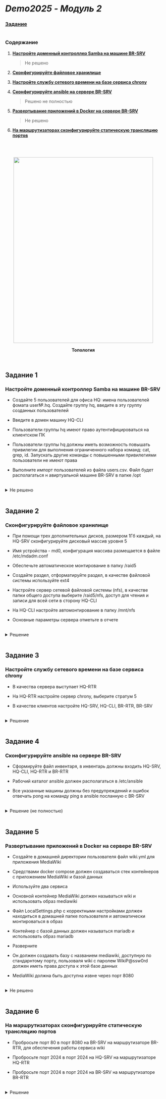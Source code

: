 # *Demo2025 - Модуль 2*

### **[Задание](https://github.com/damh66/demo2025/blob/main/%D0%9A%D0%9E%D0%94%2009.02.06-1-2025%20%D0%A2%D0%BE%D0%BC%201%20(%D1%81%D0%BE%D0%BA%D1%80).pdf)**

#

### Содержание

1. **[Настройте доменный контроллер Samba на машине BR-SRV](https://github.com/damh66/demo2025/blob/main/module2/README.md#%D0%B7%D0%B0%D0%B4%D0%B0%D0%BD%D0%B8%D0%B5-1)**
    > Не решено
2. **[Сконфигурируйте файловое хранилище](https://github.com/damh66/demo2025/blob/main/module2/README.md#%D0%B7%D0%B0%D0%B4%D0%B0%D0%BD%D0%B8%D0%B5-2)**

3. **[Настройте службу сетевого времени на базе сервиса chrony](https://github.com/damh66/demo2025/tree/main/module2#%D0%B7%D0%B0%D0%B4%D0%B0%D0%BD%D0%B8%D0%B5-3)**

4. **[Сконфигурируйте ansible на сервере BR-SRV](https://github.com/damh66/demo2025/tree/main/module2#%D0%B7%D0%B0%D0%B4%D0%B0%D0%BD%D0%B8%D0%B5-4)**
    > Решено не полностью
5. **[Развертывание приложений в Docker на сервере BR-SRV](https://github.com/damh66/demo2025/tree/main/module2#%D0%B7%D0%B0%D0%B4%D0%B0%D0%BD%D0%B8%D0%B5-5)**
    > Не решено
6. **[На маршрутизаторах сконфигурируйте статическую трансляцию портов](https://github.com/damh66/demo2025/tree/main/module2#%D0%B7%D0%B0%D0%B4%D0%B0%D0%BD%D0%B8%D0%B5-6)**

<br/>

<br/>

<p align="center">
  <img width="450" height="600" src="https://github.com/user-attachments/assets/8ee209f5-6fed-4f03-bbe3-e202155957b3"
<p\>
<p align="center"><strong>Топология</strong></p>

<br/>

## Задание 1

### Настройте доменный контроллер Samba на машине BR-SRV

- Создайте 5 пользователей для офиса HQ: имена пользователей фомата user№.hq. Создайте группу hq, введите в эту группу созданных пользователей

- Введите в домен машину HQ-CLI

- Пользователи группы hq имеют право аутентифицироваться на клиентском ПК

- Пользователи группы hq должны иметь возможность повышать привилегии для выполнения ограниченного набора команд: cat, grep, id. Запускать другие команды с повышенными привилегиями пользователи не имеют права

- Выполните импорт пользователей из файла users.csv. Файл будет располагаться н авиртуальной машине BR-SRV в папке /opt

<br/>

<details>
<summary>Не решено</summary>
<br/>

</details>

<br/>

## Задание 2

### Сконфигурируйте файловое хранилище

- При помощи трех дополнительных дисков, размером 1Гб каждый, на HQ-SRV сконфигурируйте дисковый массив уровня 5

- Имя устройства - md0, конфигурация массива размещается в файле /etc/mdadm.conf

- Обеспечьте автоматическое монтирование в папку /raid5

- Создайте раздел, отформатируйте раздел, в качестве файловой системы используйте ext4

- Настройте сервер сетевой файловой системы (nfs), в качестве папки общего доступа выберите /raid5/nfs, доступ для чтения и записи для всей сети в сторону HQ-CLI

- На HQ-CLI настройте автомонтирование в папку /mnt/nfs

- Основные параметры сервера отметьте в отчете

<br/>

<details>
<summary>Решение</summary>
<br/>

#### Создание RAID

Просматриваем имена добавленных дисков:
```yml
lsblk
```
> Вывод:
> ```yml
> sdb  8:16  0  1G  0  disk
> sdc  8:32  0  1G  0  disk
> sdd  8:48  0  1G  0  disk
> ```

<br/>

Обнуляем суперблоки для добавленных дисков:
```yml
mdadm --zero-superblock --force /dev/sd{b,c,d}
```
> Вывод:
> ```yml
> mdadm: Unrecongised md component device - /dev/sdx
> ```
> > Гласит о том, что диски не использовались ранее для **RAID**

<br/>

Удаляем старые метаданные и подпись на дисках:
```yml
wipefs --all --force /dev/sd{b,c,d}
```

<br/>

Создаем **RAID**:
```yml
mdadm --create /dev/md0 -l 5 -n 3 /dev/sd{b,c,d}
```
> **/dev/md0** - название RAID после сборки
>
> **-l 5** - уровень RAID
>
> **-n 3** - количество дисков, из которых собирается массив
>
> **/dev/sd{b,c,d}** - диски, из которых выполняется сборка

<br/>

Проверяем:
```yml
lsblk
```
> Вывод:
> ```yml
> sdb  8:16  0  1G  0  disk
>   md0  9:0  0  2G  0  raid5
> sdc  8:32  0  1G  0  disk
>   md0  9:0  0  2G  0  raid5
> sdd  8:48  0  1G  0  disk
>   md0  9:0  0  2G  0  raid5
> ```

<br/>

#### Создание файла `mdadm.conf`

Создаем директорию для файла:
```yml
mkdir /etc/mdadm
```

<br/>

Заполняем файл информацией:
```yml
echo "DEVICE partitions" > /etc/mdadm/mdadm.conf
mdadm --detail --scan | awk '/ARRAY/ {print}' >> /etc/mdadm/mdadm.conf
```

<br/>

#### Создание файловой системы и монтирование RAID-массива

Создаем директорию для монтирования массива:
```yml
mkdir /mnt/raid5
```

<br/>

Добавляем строку в **`/etc/fstab`**:
```yml
/dev/md0  /mnt/raid5  ext4  defaults  0  0
```

<br/>

Монтируем:
```yml
mount -a
```

<br/>

Проверяем монтирование:
```yml
df -h
```
> Вывод:
> ```yml
> /dev/md0  2.0G  24K  1.9G  1%  /mnt/raid5
> ```

<br/>

#### Настройка NFS

Устанавливаем пакеты для **NFS-сервера**:
```yml
apt-get install -y nfs-{server,utils}
```

<br/>

Создаем директорию для общего доступа:
```yml
mkdir /mnt/raid5/nfs
```

<br/>

Выдаем права на чтение и запись этой директории:
```yml
chmod 766 /mnt/raid5/nfs
```

<br/>

Добавляем строку в **`/etc/exports`**:
```yml
/mnt/raid5/nfs 192.168.200.0/28(rw,no_root_squash)
```
> **/mnt/raid5/nfs** - общий ресурс
>
> **192.168.200.0/28** - клиентская сеть, которой разрешено монтирование общего ресурса
>
> **rw** — разрешены чтение и запись
>
> **no_root_squash** — отключение ограничения прав **root**

<br/>

Экспортируем файловую систему, которую прописали ранее:
```yml
exportfs -arv
```
> **-a** - экспортировать все указанные каталоги
>
> **-r** - повторный экспорт всех каталогов, синхронизируя **/var/lib/nfs/etab** с **/etc/exports** и файлами в **/etc/exports.d**
>
> **-v** - подробный вывод

<br/>

Запускаем и добавляем в автозагрузку **NFS-сервер**:
```yml
systemctl enable --now nfs-server
```

<br/>

#### Настройка клиента

Устанавливаем требуемые пакеты для **NFS-клиента**:
```yml
apt-get update && apt-get install -y nfs-{utils,clients}
```

<br/>

Создаем директорию для общего ресурса:
```yml
mkdir /mnt/nfs
```

<br/>

Выдаем права этой директории:
```yml
chmod 777 /mnt/nfs
```

<br/>

Добавляем строку в **`/etc/fstab`** для автоматического монтирования общего ресурса:
```yml
192.168.100.62:/mnt/raid5/nfs  /mnt/nfs  nfs  defaults  0  0
```

<br/>

Монтируем общий ресурс:
```yml
mount -a
```

<br/>

Проверяем монтирование:
```yml
df -h
```
> Вывод:
> ```yml
> 192.168.100.62:/mnt/raid5/nfs  2,0G  0  1,9G  0%  /mnt/nfs
> ```
</details>

<br/>

## Задание 3

### Настройте службу сетевого времени на базе сервиса chrony

- В качества сервера выступает HQ-RTR

- На HQ-RTR настройте сервер chrony, выберите стратум 5

- В качестве клиентов настройте HQ-SRV, HQ-CLI, BR-RTR, BR-SRV

<br/>

<details>
<summary>Решение</summary>
<br/>

**Так как на HQ-RTR нет утилиты chrony и возможность выбора стратума, NTP-сервером будет выступать ISP**

#### Конфигурация NTP-сервера (ISP)

Скачиваем пакет **chrony**:
```yml
apt-get install -y chrony
```

<br/>

Приводим начало файла **`/etc/chrony.conf`** к следующему виду:
```yml
# Use public servers from the pool.ntp.org project.
# Please consider joining the pool (https://www.pool.ntp.org/join.html
#pool pool.ntp.org iburst

server 127.0.0.1 iburst prefer
hwtimestamp *
local stratum 5
allow 0/0
```
> **server 127.0.0.1** - указываем сервером синхронизации самого себя
> > **iburst** - принудительно отправляет пакеты для точности синхронизации
> > 
> > **prefer** - отдает приоритет этому серверу
>
> **hwtimestamp** * - указывает сетевой интерфейс как собственный источник времени и синхронизирует клиентов с ним
>
> **local stratum 5** - указание иерархического уровня
>
> **allow 0/0** - разрешает подключение с любого IP-адреса

<br/>

Запускаем и добавляем в автозагрузку утилиту **chronyd**:
```yml
systemctl enable --now chronyd
```

<br/>

#### Проверка конфигурации NTP-сервера

Получаем вывод источников времени с помощью команды:
```yml
chronyc sources
```
> Вывод:
> ```yml
> MS Name/IP address        Stratum  Poll  Reach  LastRx  Last  sample
> =============================================================================
> ^/ localhost.localdomain  0        8     377    -       +0ns[  +0ns] +/-  0ns
> ```

<br/>

Получаем вывод **уровня стратума** с помощью связки команд:
```yml
chronyc tracking | grep Stratum
```
> Вывод:
> ```yml
> Stratum: 5
> ```

<br/>

#### Конфигурация NTP-клиента EcoRouter

Указываем IP-адрес **NTP-сервера**:
```yml
ntp server 172.16.4.1
```

<br/>

Указываем часовой пояс:
```yml
ntp timezone utc+5
```

<br/>

#### Проверка конфигурации NTP-клиента EcoRouter

Проверяем командой:
```yml
show ntp status
```
> Вывод:
> ```yml
> Status Description
> *      best
> +      sync
> -      failed
> ?      unknown
>
> ----------------------------------------------------------------------------------------------------
> Status  |  VR name  |  Server  |  Stratum  |  Delay  |  Version  |  Offset  |  Last  |  Source IP
> ----------------------------------------------------------------------------------------------------
>        *|    default|172.16.4.1|          5|   0.0391|          4|    0.0036|    3:26|        

#### Конфигурация NTP-клиента Alt Linux

Скачиваем пакет **chrony**:
```yml
apt-get install chrony
```

<br/>

Добавляем строку в **`/etc/chrony.conf`**:
```yml
echo "server 172.16.4.1 iburst prefer >> /etc/chrony.conf
```
> **iburst** - принудительно отправляет пакеты для точности синхронизации
>
> **prefer** - отдает приоритет этому серверу

<br/>

Запускаем утилиту **chrony** и добавляем ее в автозагрузку:
```yml
systemctl enable --now chronyd
```

<br/>

#### Проверка конфигурации NTP-клиента Alt Linux

Проверка NTP-клиента на Alt Linux аналогична **[проверке NTP-сервера на Alt Linux](https://github.com/damh66/demo2025/tree/main/module2#%D0%BF%D1%80%D0%BE%D0%B2%D0%B5%D1%80%D0%BA%D0%B0-%D0%BA%D0%BE%D0%BD%D1%84%D0%B8%D0%B3%D1%83%D1%80%D0%B0%D1%86%D0%B8%D0%B8-ntp-%D1%81%D0%B5%D1%80%D0%B2%D0%B5%D1%80%D0%B0)**

</details>

<br/>

## Задание 4

### Сконфигурируйте ansible на сервере BR-SRV

- Сформируйте файл инвентаря, в инвентарь должны входить HQ-SRV, HQ-CLI, HQ-RTR и BR-RTR

- Рабочий каталог ansible должен располагаться в /etc/ansible

- Все указанные машины должны без предупреждений и ошибок отвечать pong на команду ping в ansible посланную с BR-SRV

<br/>

<details>
<summary>Решение (не полностью)</summary>
<br/>

#### Установка Python

Скачиваем архив с последней версией **Python** во временную директорию **`/tmp`**:
```yml
wget https://www.python.org/ftp/python/3.14.0/Python-3.14.0a1.tgz
```

<br/>

Разархивируем скачанный архив:
```yml
tar zxvf Python-3.14.0a1.tgz
```

<br/>

Копируем полученную папку и сразу переходим в нее:
```yml
cp -r Python-3.14.0a1 /usr/local/bin
```

<br/>

Устанавливаем зависимости для компиляции:
```yml
apt-get install ansible zlib-devel libssl-devel libsqlite3-devel libffi-devel gcc pip
```

<br/>

Добавляем параметры для компиляции:
```yml
./configure --prefix=/usr/local --with-ensurepip=install
```
> **--prefix=/usr/local** - указание корневой директории
>
> **--with-ensurepip=install** - обеспечивает поддержку начальной загрузки установщика pip в виртуальную среду или существующую установку Python

<br/>

Командой **`python3.14`** проверяем, что **Python** установился, получив следующий вывод:
```yml
Python 3.14.0a1 (main, Nov 2 2024, 28:18:22) [GCC 10.3.1 20210703 (ALT Sisyphus 10.3.1-alt2)] on linux
Type "help", "copyright", "credits" or "license" for more information.
>>>
```

<br/>

#### Создание виртуального окружения

Создаем директорию для **ansible**:
```yml
mkdir /etc/ansible
```

</br>

В ранее созданной директории создаем виртуальной окружение:
```yml
python3.14 -m vent .env
```

<br/>

Активируем его:
```yml
source .env/bin/activate
```

<br/>

После активации окружения мы увидим изменения оболочки:
```yml
(.env) [root@br-srv ~]#
```

#### Конфигурация SSH Alt Linux

Затронутые строки в конфигурационном файле **SSH** **`/etc/openssh/sshd_config`** должны выглядеть следующим образом:
```yml
Port 2024
MaxAuthTries 2
PubkeyAuthentication yes
PasswordAuthentication yes
Banner /etc/openssh/bannermotd
AllowUsers  sshuser
```
> Первоначальная настройка **SSH** производилась в задании **[Настройка безопасного удаленного доступа на серверах HQ-SRV и BR-SRV](https://github.com/damh66/demo2025/tree/main/module1#%D0%B7%D0%B0%D0%B4%D0%B0%D0%BD%D0%B8%D0%B5-5)** из **[Модуля 1](https://github.com/damh66/demo2025/tree/main/module1#demo2025---%D0%BC%D0%BE%D0%B4%D1%83%D0%BB%D1%8C-1)**

<br/>

На **BR-SRV** генерируем ключи **RSA**:
```yml
ssh-keygen -t rsa
```
> Расположение ключей и пароль не важны

<br/>

Передаем ключи на **HQ-SRV** и **HQ-CLI**:
```yml
ssh-copy-id sshuser@192.168.100.62 -p 2024
ssh-copy-id sshuser@192.168.200.14 -p 2024
```

<br/>

#### Конфигурация Ansible

Для начала создаем **конфигурационный файл**:
```yml
[defaults]

inventory = ./inventory.yml
interpreter_python = /usr/bin/python3.9
ask_pass = False
host_key_checking = False
```
> **inventory = ./inventory.yml** - путь до инвентарного файла
>
> **interpreter_python = /usr/bin/python3.9** - указание python3.9 в качестве интерпретатора Python
>
> **ask_pass = False** - отказ от запроса пароля для подключения
>
> **host_key_checking = False** - отключение проверки ключа хоста

<br/>

Далее заполняем инвентарный файл:
```yml
VMs:
  hosts:
    HQ-SRV:
      ansible_host: 192.168.100.62
      ansible_user: sshuser
      ansible_port: 2024
    HQ-CLI:
      ansible_host: 192.168.200.14
      ansible_user: sshuser
      ansible_port: 2024
    HQ-RTR:
      ansible_host: 192.168.100.1
      ansible_user: net_admin
      ansible_password: P@ssw0rd
    BR-RTR:
      ansible_host: 192.168.0.1
      ansible_user: net_admin
      ansible_password: P@ssw0rd
```

<br/>

Выполняем команду для **ping**`а всех машин:
```
ansible -m ping all
```
> **-m (--module-name)** - параметр для указания модуля
>
> **ping** - модуль
>
> **all** - выполнить модуль для всех виртуальных машин, указанных в инвентарном файле


</details>

<br/>

## Задание 5

### Развертывание приложений в Docker на сервере BR-SRV

- Создайте в домашней директории пользователя файл wiki.yml для приложения MediaWiki

- Средствами docker compose должен создаваться стек контейнеров с приложением MediaWiki и базой данных

- Используйте два сервиса

- Основной контейнер MediaWiki должен называться wiki и использовать образ mediawiki

- Файл LocalSettings.php с корректными настройками должен находиться в домашней папке пользователя и автоматически монтироваться в образ

- Контейнер с базой данных должен называться mariadb и использовать образ mariadb

- Разверните

- Он должен создавать базу с названием mediawiki, доступную по стандарнтому порту, пользоваля wiki с паролем WikiP@ssw0rd должен иметь права доступа к этой базе данных

- MediaWiki должна быть доступна извне через порт 8080

<br/>

<details>
<summary>Не решено</summary>
<br/>



</details>

<br/>

## Задание 6

### На маршрутизаторах сконфигурируйте статическую трансляцию портов

- Пробросьте порт 80 в порт 8080 на BR-SRV на маршрутизаторе BR-RTR, для обеспечения работы сервиса wiki

- Пробросьте порт 2024 в порт 2024 на HQ-SRV на маршрутизаторе HQ-RTR

- Пробросьте порт 2024 в порт 2024 на BR-SRV на маршрутизаторе BR-RTR

<br/>

<details>
<summary>Решение</summary>
<br/>

#### Конфигурация BR-RTR

Проброс портов с 80 на 8080 для работы сервиса **wiki**:
```yml
ip nat source static tcp 192.168.0.1 80 192.168.0.30 8080
```

<br/>

Проброс портов с 2024 на 2024:
```yml
ip nat source static tcp 192.168.0.1 2024 192.168.0.30 2024
```

<br/>

#### Конфигурация HQ-RTR

Проброс портов с 2024 на 2024:
```yml
ip nat source static tcp 192.168.100.1 2024 192.168.100.62 2024
```

</details>

<br/>
